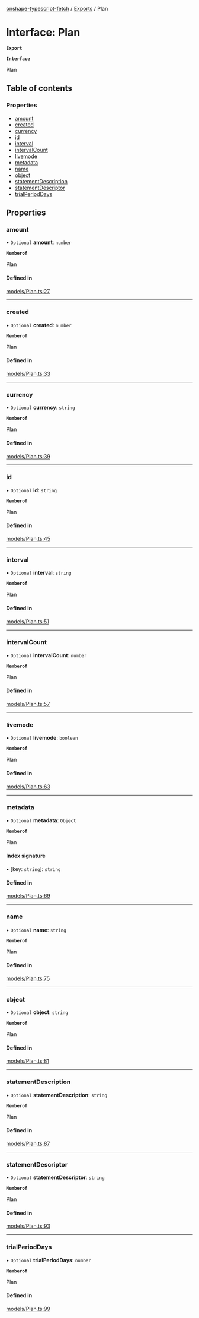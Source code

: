 [onshape-typescript-fetch](../README.md) / [Exports](../modules.md) / Plan

# Interface: Plan

**`Export`**

**`Interface`**

Plan

## Table of contents

### Properties

- [amount](Plan.md#amount)
- [created](Plan.md#created)
- [currency](Plan.md#currency)
- [id](Plan.md#id)
- [interval](Plan.md#interval)
- [intervalCount](Plan.md#intervalcount)
- [livemode](Plan.md#livemode)
- [metadata](Plan.md#metadata)
- [name](Plan.md#name)
- [object](Plan.md#object)
- [statementDescription](Plan.md#statementdescription)
- [statementDescriptor](Plan.md#statementdescriptor)
- [trialPeriodDays](Plan.md#trialperioddays)

## Properties

### amount

• `Optional` **amount**: `number`

**`Memberof`**

Plan

#### Defined in

[models/Plan.ts:27](https://github.com/toebes/onshape-typescript-fetch/blob/3e11ae1/models/Plan.ts#L27)

___

### created

• `Optional` **created**: `number`

**`Memberof`**

Plan

#### Defined in

[models/Plan.ts:33](https://github.com/toebes/onshape-typescript-fetch/blob/3e11ae1/models/Plan.ts#L33)

___

### currency

• `Optional` **currency**: `string`

**`Memberof`**

Plan

#### Defined in

[models/Plan.ts:39](https://github.com/toebes/onshape-typescript-fetch/blob/3e11ae1/models/Plan.ts#L39)

___

### id

• `Optional` **id**: `string`

**`Memberof`**

Plan

#### Defined in

[models/Plan.ts:45](https://github.com/toebes/onshape-typescript-fetch/blob/3e11ae1/models/Plan.ts#L45)

___

### interval

• `Optional` **interval**: `string`

**`Memberof`**

Plan

#### Defined in

[models/Plan.ts:51](https://github.com/toebes/onshape-typescript-fetch/blob/3e11ae1/models/Plan.ts#L51)

___

### intervalCount

• `Optional` **intervalCount**: `number`

**`Memberof`**

Plan

#### Defined in

[models/Plan.ts:57](https://github.com/toebes/onshape-typescript-fetch/blob/3e11ae1/models/Plan.ts#L57)

___

### livemode

• `Optional` **livemode**: `boolean`

**`Memberof`**

Plan

#### Defined in

[models/Plan.ts:63](https://github.com/toebes/onshape-typescript-fetch/blob/3e11ae1/models/Plan.ts#L63)

___

### metadata

• `Optional` **metadata**: `Object`

**`Memberof`**

Plan

#### Index signature

▪ [key: `string`]: `string`

#### Defined in

[models/Plan.ts:69](https://github.com/toebes/onshape-typescript-fetch/blob/3e11ae1/models/Plan.ts#L69)

___

### name

• `Optional` **name**: `string`

**`Memberof`**

Plan

#### Defined in

[models/Plan.ts:75](https://github.com/toebes/onshape-typescript-fetch/blob/3e11ae1/models/Plan.ts#L75)

___

### object

• `Optional` **object**: `string`

**`Memberof`**

Plan

#### Defined in

[models/Plan.ts:81](https://github.com/toebes/onshape-typescript-fetch/blob/3e11ae1/models/Plan.ts#L81)

___

### statementDescription

• `Optional` **statementDescription**: `string`

**`Memberof`**

Plan

#### Defined in

[models/Plan.ts:87](https://github.com/toebes/onshape-typescript-fetch/blob/3e11ae1/models/Plan.ts#L87)

___

### statementDescriptor

• `Optional` **statementDescriptor**: `string`

**`Memberof`**

Plan

#### Defined in

[models/Plan.ts:93](https://github.com/toebes/onshape-typescript-fetch/blob/3e11ae1/models/Plan.ts#L93)

___

### trialPeriodDays

• `Optional` **trialPeriodDays**: `number`

**`Memberof`**

Plan

#### Defined in

[models/Plan.ts:99](https://github.com/toebes/onshape-typescript-fetch/blob/3e11ae1/models/Plan.ts#L99)
